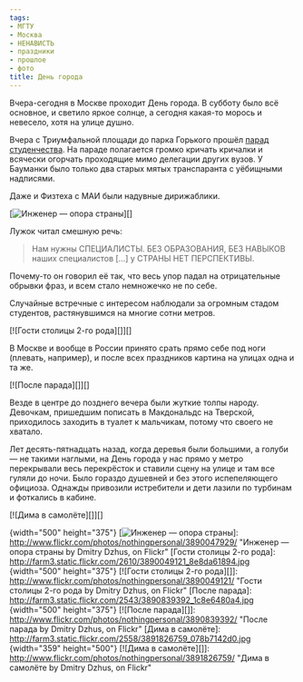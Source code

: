 ```yaml
---
tags:
- МГТУ
- Москва
- НЕНАВИСТЬ
- праздники
- прошлое
- фото
title: День города
---
```


Вчера-сегодня в Москве проходит День города. В субботу было всё
основное, и светило яркое солнце, а сегодня какая-то морось и невесело,
хотя на улице душно.

Вчера с Триумфальной площади до парка Горького прошёл [парад
студенчества][]. На параде полагается громко кричать кричалки и всячески
огорчать проходящие мимо делегации других вузов. У Бауманки было только
два старых мятых транспаранта с уёбищными надписями.

Даже и Физтеха с МАИ были надувные дирижаблики.

[![Инженер — опора страны][]][]

Лужок читал смешную речь:

> Нам нужны СПЕЦИАЛИСТЫ. БЕЗ ОБРАЗОВАНИЯ, БЕЗ НАВЫКОВ наших специалистов
> \[…\] у СТРАНЫ НЕТ ПЕРСПЕКТИВЫ.

Почему-то он говорил её так, что весь упор падал на отрицательные
обрывки фраз, и всем стало немножечко не по себе.

Случайные встречные с интересом наблюдали за огромным стадом студентов,
растянувшимся на многие сотни метров.

[![Гости столицы 2-го рода][]][]

В Москве и вообще в России принято срать прямо себе под ноги (плевать,
например), и после всех праздников картина на улицах одна и та же.

[![После парада][]][]

Везде в центре до позднего вечера были жуткие толпы народу. Девочкам,
пришедшим пописать в Макдональдс на Тверской, приходилось заходить в
туалет к мальчикам, потому что своего не хватало.

Лет десять-пятнадцать назад, когда деревья были большими, а голуби — не
такими наглыми, на День города у нас прямо у метро перекрывали весь
перекрёсток и ставили сцену на улице и там все гуляли до ночи. Было
гораздо душевней и без этого испепеляющего официоза. Однажды привозили
истребители и дети лазили по турбинам и фоткались в кабине.

[![Дима в самолёте][]][]

  [парад студенчества]: http://www.flickr.com/photos/nothingpersonal/tags/парадстудентов2009/
  [Инженер — опора страны]: http://farm3.static.flickr.com/2488/3890047929_2fbe4170aa.jpg
  {width="500" height="375"}
  [![Инженер — опора страны][]]: http://www.flickr.com/photos/nothingpersonal/3890047929/
    "Инженер — опора страны by Dmitry Dzhus, on Flickr"
  [Гости столицы 2-го рода]: http://farm3.static.flickr.com/2610/3890049121_8e8da61894.jpg
  {width="500" height="375"}
  [![Гости столицы 2-го рода][]]: http://www.flickr.com/photos/nothingpersonal/3890049121/
    "Гости столицы 2-го рода by Dmitry Dzhus, on Flickr"
  [После парада]: http://farm3.static.flickr.com/2543/3890839392_1c8e6480a4.jpg
  {width="500" height="375"}
  [![После парада][]]: http://www.flickr.com/photos/nothingpersonal/3890839392/
    "После парада by Dmitry Dzhus, on Flickr"
  [Дима в самолёте]: http://farm3.static.flickr.com/2558/3891826759_078b7142d0.jpg
  {width="359" height="500"}
  [![Дима в самолёте][]]: http://www.flickr.com/photos/nothingpersonal/3891826759/
    "Дима в самолёте by Dmitry Dzhus, on Flickr"
